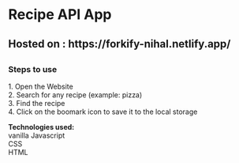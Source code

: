 <h1>Recipe API App </h1>

<h2> Hosted on : https://forkify-nihal.netlify.app/ <h2>

<h3> Steps to use </h3>
<p>
1. Open the Website <br>
2. Search for any recipe (example: pizza) <br>
3. Find the recipe <br>
4. Click on the boomark icon to save it to the local storage <br>
</p>


<p>
  <strong>Technologies used:</strong><br> vanilla Javascript<br> CSS<br> HTML<br>
</p>
